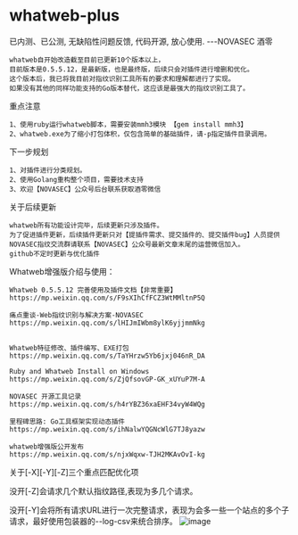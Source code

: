 # whatweb-plus


已内测、已公测, 无缺陷性问题反馈, 代码开源, 放心使用.  ---NOVASEC 酒零

    whatweb自开始改造截至目前已更新10个版本以上，
    目前版本是0.5.5.12，是最新版，也是最终版，后续只会对插件进行增删和优化。
    这个版本后，我已将我目前对指纹识别工具所有的要求和理解都进行了实现。
    如果没有其他的同样功能支持的Go版本替代，这应该是最强大的指纹识别工具了。
    
重点注意

    1、使用ruby运行whatweb脚本，需要安装mmh3模块 【gem install mmh3】
    2、whatweb.exe为了缩小打包体积，仅包含简单的基础插件，请-p指定插件目录调用。

下一步规划

    1、对插件进行分类规划。
    2、使用Golang重构整个项目，需要技术支持
    3、欢迎【NOVASEC】公众号后台联系获取酒零微信




关于后续更新

    whatweb所有功能设计完毕，后续更新只涉及插件。
    为了促进插件更新，后续插件更新只对【提插件需求、提交插件的、提交插件bug】人员提供
    NOVASEC指纹交流群请联系【NOVASEC】公众号最新文章末尾的运营微信加入。
    github不定时更新与优化插件



Whatweb增强版介绍与使用：

    Whatweb 0.5.5.12 完善使用及插件文档【非常重要】
    https://mp.weixin.qq.com/s/F9sXIhCfFCZ3WtMMltnP5Q

    痛点重谈-Web指纹识别与解决方案-NOVASEC
    https://mp.weixin.qq.com/s/lHIJmIWbm8ylK6yjjmmNkg


    Whatweb特征修改、插件编写、EXE打包
    https://mp.weixin.qq.com/s/TaYHrzw5Yb6jxj046nR_DA

    Ruby and Whatweb Install on Windows
    https://mp.weixin.qq.com/s/ZjQfsovGP-GK_xUYuP7M-A
        
    NOVASEC 开源工具记录
    https://mp.weixin.qq.com/s/h4rYBZ36xaEHF34vyW4WQg

    里程碑思路: Go工具框架实现动态插件
    https://mp.weixin.qq.com/s/ihNalwYQGNcWlG7TJ8yazw

    whatweb增强版公开发布
    https://mp.weixin.qq.com/s/njxWqxw-TJH2MKAvOvI-kg

关于[-X][-Y][-Z]三个重点匹配优化项

没开[-Z]会请求几个默认指纹路径,表现为多几个请求。

没开[-Y]会将所有请求URL进行一次完整请求，表现为会多一些一个站点的多个子请求，最好使用包装器的--log-csv来统合排序。
![image](https://user-images.githubusercontent.com/46115146/130211813-fc6343c8-43af-49b6-be64-8786b050a280.png)


